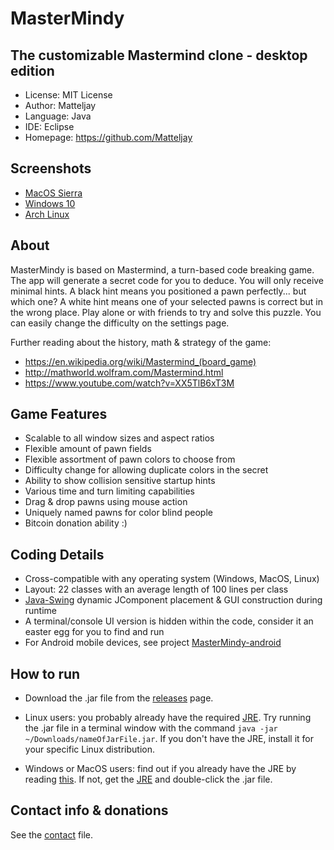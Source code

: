 # MasterMindy
## The customizable Mastermind clone - desktop edition

- License: MIT License
- Author: Matteljay
- Language: Java
- IDE: Eclipse
- Homepage: https://github.com/Matteljay


## Screenshots

- [MacOS Sierra](https://github.com/Matteljay/mastermindy-desktop/blob/master/screenshots/macos10.png)
- [Windows 10](https://github.com/Matteljay/mastermindy-desktop/blob/master/screenshots/win10.png)
- [Arch Linux](https://github.com/Matteljay/mastermindy-desktop/blob/master/screenshots/linuxArch.png)


## About

MasterMindy is based on Mastermind, a turn-based code breaking game. The app will generate a secret code for you to deduce.
You will only receive minimal hints. A black hint means you positioned a pawn perfectly... but which one? A white hint
means one of your selected pawns is correct but in the wrong place. Play alone or with friends to try and solve this puzzle.
You can easily change the difficulty on the settings page.


Further reading about the history, math & strategy of the game:
- <https://en.wikipedia.org/wiki/Mastermind_(board_game)>
- <http://mathworld.wolfram.com/Mastermind.html>
- <https://www.youtube.com/watch?v=XX5TlB6xT3M>


## Game Features

- Scalable to all window sizes and aspect ratios
- Flexible amount of pawn fields
- Flexible assortment of pawn colors to choose from
- Difficulty change for allowing duplicate colors in the secret
- Ability to show collision sensitive startup hints
- Various time and turn limiting capabilities
- Drag & drop pawns using mouse action
- Uniquely named pawns for color blind people 
- Bitcoin donation ability :)


## Coding Details

- Cross-compatible with any operating system (Windows, MacOS, Linux)
- Layout: 22 classes with an average length of 100 lines per class
- [Java-Swing](https://en.wikipedia.org/wiki/Swing_(Java)) dynamic JComponent placement & GUI construction during runtime
- A terminal/console UI version is hidden within the code, consider it an easter egg for you to find and run
- For Android mobile devices, see project [MasterMindy-android](https://github.com/Matteljay/mastermindy)


## How to run

- Download the .jar file from the [releases](https://github.com/Matteljay/mastermindy-desktop/releases) page.

- Linux users: you probably already have the required [JRE](https://www.oracle.com/technetwork/java/javase/downloads/index.html).
Try running the .jar file in a terminal window with the command `java -jar ~/Downloads/nameOfJarFile.jar`.
If you don't have the JRE, install it for your specific Linux distribution. 

- Windows or MacOS users: find out if you already have the JRE by reading [this](https://www.java.com/en/download/help/version_manual.xml).
If not, get the [JRE](https://www.oracle.com/technetwork/java/javase/downloads/index.html) and double-click the .jar file.


## Contact info & donations

See the [contact](CONTACT.md) file.


